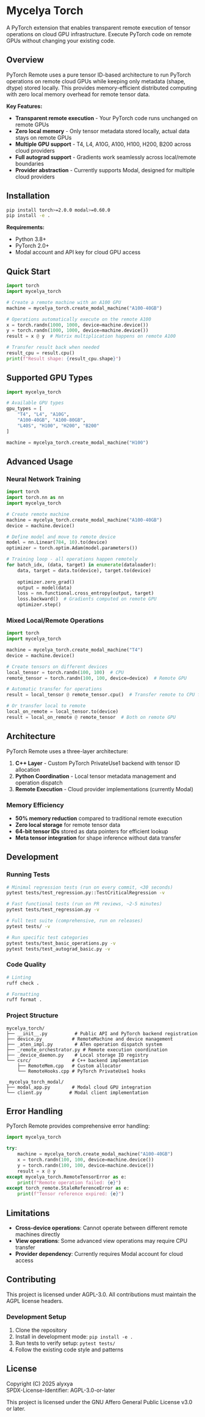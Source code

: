 # Mycelya Torch

A PyTorch extension that enables transparent remote execution of tensor operations on cloud GPU infrastructure. Execute PyTorch code on remote GPUs without changing your existing code.

## Overview

PyTorch Remote uses a pure tensor ID-based architecture to run PyTorch operations on remote cloud GPUs while keeping only metadata (shape, dtype) stored locally. This provides memory-efficient distributed computing with zero local memory overhead for remote tensor data.

**Key Features:**
- **Transparent remote execution** - Your PyTorch code runs unchanged on remote GPUs
- **Zero local memory** - Only tensor metadata stored locally, actual data stays on remote GPUs
- **Multiple GPU support** - T4, L4, A10G, A100, H100, H200, B200 across cloud providers
- **Full autograd support** - Gradients work seamlessly across local/remote boundaries
- **Provider abstraction** - Currently supports Modal, designed for multiple cloud providers

## Installation

```bash
pip install torch>=2.0.0 modal>=0.60.0
pip install -e .
```

**Requirements:**
- Python 3.8+
- PyTorch 2.0+
- Modal account and API key for cloud GPU access

## Quick Start

```python
import torch
import mycelya_torch

# Create a remote machine with an A100 GPU
machine = mycelya_torch.create_modal_machine("A100-40GB")

# Operations automatically execute on the remote A100
x = torch.randn(1000, 1000, device=machine.device())
y = torch.randn(1000, 1000, device=machine.device())
result = x @ y  # Matrix multiplication happens on remote A100

# Transfer result back when needed
result_cpu = result.cpu()
print(f"Result shape: {result_cpu.shape}")
```

## Supported GPU Types

```python
import mycelya_torch

# Available GPU types
gpu_types = [
    "T4", "L4", "A10G", 
    "A100-40GB", "A100-80GB", 
    "L40S", "H100", "H200", "B200"
]

machine = mycelya_torch.create_modal_machine("H100")
```

## Advanced Usage

### Neural Network Training

```python
import torch
import torch.nn as nn
import mycelya_torch

# Create remote machine
machine = mycelya_torch.create_modal_machine("A100-40GB")
device = machine.device()

# Define model and move to remote device
model = nn.Linear(784, 10).to(device)
optimizer = torch.optim.Adam(model.parameters())

# Training loop - all operations happen remotely
for batch_idx, (data, target) in enumerate(dataloader):
    data, target = data.to(device), target.to(device)
    
    optimizer.zero_grad()
    output = model(data)
    loss = nn.functional.cross_entropy(output, target)
    loss.backward()  # Gradients computed on remote GPU
    optimizer.step()
```

### Mixed Local/Remote Operations

```python
import torch
import mycelya_torch

machine = mycelya_torch.create_modal_machine("T4")
device = machine.device()

# Create tensors on different devices
local_tensor = torch.randn(100, 100)  # CPU
remote_tensor = torch.randn(100, 100, device=device)  # Remote GPU

# Automatic transfer for operations
result = local_tensor @ remote_tensor.cpu()  # Transfer remote to CPU first

# Or transfer local to remote
local_on_remote = local_tensor.to(device)
result = local_on_remote @ remote_tensor  # Both on remote GPU
```

## Architecture

PyTorch Remote uses a three-layer architecture:

1. **C++ Layer** - Custom PyTorch PrivateUse1 backend with tensor ID allocation
2. **Python Coordination** - Local tensor metadata management and operation dispatch  
3. **Remote Execution** - Cloud provider implementations (currently Modal)

### Memory Efficiency

- **50% memory reduction** compared to traditional remote execution
- **Zero local storage** for remote tensor data
- **64-bit tensor IDs** stored as data pointers for efficient lookup
- **Meta tensor integration** for shape inference without data transfer

## Development

### Running Tests

```bash
# Minimal regression tests (run on every commit, <30 seconds)
pytest tests/test_regression.py::TestCriticalRegression -v

# Fast functional tests (run on PR reviews, ~2-5 minutes)
pytest tests/test_regression.py -v

# Full test suite (comprehensive, run on releases)
pytest tests/ -v

# Run specific test categories
pytest tests/test_basic_operations.py -v
pytest tests/test_autograd_basic.py -v
```

### Code Quality

```bash
# Linting
ruff check .

# Formatting  
ruff format .
```

### Project Structure

```
mycelya_torch/
├── __init__.py          # Public API and PyTorch backend registration
├── device.py           # RemoteMachine and device management
├── _aten_impl.py        # ATen operation dispatch system
├── _remote_orchestrator.py # Remote execution coordination
├── _device_daemon.py    # Local storage ID registry
└── csrc/               # C++ backend implementation
    ├── RemoteMem.cpp   # Custom allocator
    └── RemoteHooks.cpp # PyTorch PrivateUse1 hooks

_mycelya_torch_modal/
├── modal_app.py        # Modal cloud GPU integration
└── client.py          # Modal client implementation
```

## Error Handling

PyTorch Remote provides comprehensive error handling:

```python
import mycelya_torch

try:
    machine = mycelya_torch.create_modal_machine("A100-40GB")
    x = torch.randn(100, 100, device=machine.device())
    y = torch.randn(100, 100, device=machine.device())
    result = x @ y
except mycelya_torch.RemoteTensorError as e:
    print(f"Remote operation failed: {e}")
except torch_remote.StaleReferenceError as e:
    print(f"Tensor reference expired: {e}")
```

## Limitations

- **Cross-device operations**: Cannot operate between different remote machines directly
- **View operations**: Some advanced view operations may require CPU transfer
- **Provider dependency**: Currently requires Modal account for cloud access

## Contributing

This project is licensed under AGPL-3.0. All contributions must maintain the AGPL license headers.

### Development Setup

1. Clone the repository
2. Install in development mode: `pip install -e .`
3. Run tests to verify setup: `pytest tests/`
4. Follow the existing code style and patterns

## License

Copyright (C) 2025 alyxya  
SPDX-License-Identifier: AGPL-3.0-or-later

This project is licensed under the GNU Affero General Public License v3.0 or later.